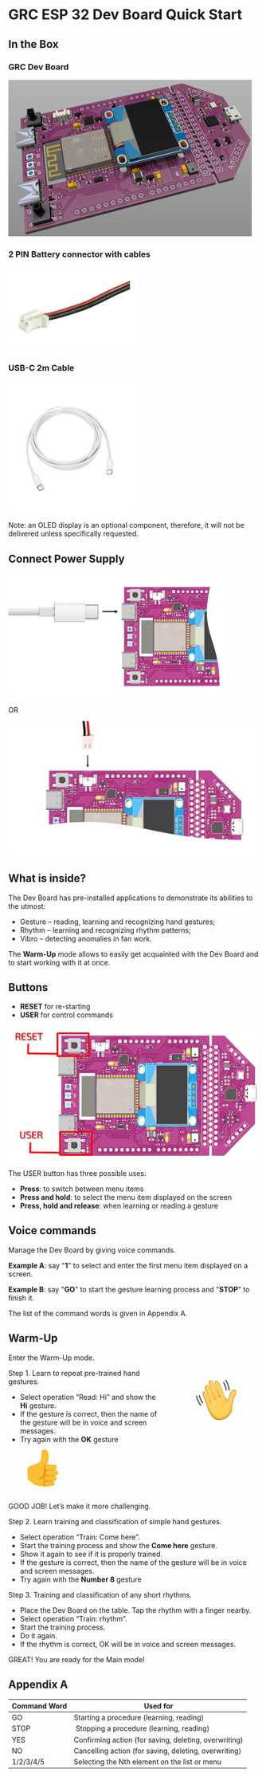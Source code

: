 # GRC ESP 32 Dev Board Quick Start
 
## In the Box

### GRC Dev Board

<img src="media/DevBoard_Concept_Design.png">

### 2 PIN Battery connector with cables

<img src="media/cable1.png">

### USB-C 2m Cable

<img src="media/usb cable.jpg">

Note: an OLED display is an optional component, therefore, it will not be delivered unless specifically requested.

## Connect Power Supply

<img src="media/board usb.png">

OR

<img src="media/board power.jpg">

## What is inside?

The Dev Board has pre-installed applications to demonstrate its abilities to the utmost:
* Gesture – reading, learning and recognizing hand gestures;
* Rhythm – learning and recognizing rhythm patterns;
* Vibro – detecting anomalies in fan work.

The **Warm-Up** mode allows to easily get acquainted with the Dev Board and to start working with it at once.

## Buttons 

* **RESET** for re-starting
* **USER** for control commands
<img src="media/buttons.png">

The USER button has three possible uses:
* **Press**: to switch between menu items
* **Press and hold**: to select the menu item displayed on the screen
* **Press, hold and release**: when learning or reading a gesture

## Voice commands

Manage the Dev Board by giving voice commands.

**Example A**: say "**1**" to select and enter the first menu item displayed on a screen.

**Example B**: say "**GO**" to start the gesture learning process and "**STOP**" to finish it.

The list of the command words is given in Appendix A.

## Warm-Up

Enter the Warm-Up mode. <img src="media/hand (2).gif" align="right" width="200">

Step 1. Learn to repeat pre-trained hand gestures.
* Select operation “Read: Hi” and show the **Hi** gesture. 
* If the gesture is correct, then the name of the gesture will be in voice and screen messages.
* Try again with the **OK** gesture
  <img src="media/hand3.gif"  width="100">

GOOD JOB! Let’s make it more challenging.

Step 2. Learn training and classification of simple hand gestures.

* Select operation “Train: Come here”.
* Start the training process and show the **Come here** gesture.
* Show it again to see if it is properly trained.
* If the gesture is correct, then the name of the gesture will be in voice and screen messages.
* Try again with the **Number 8** gesture

Step 3. Training and classification of any short rhythms.
* Place the Dev Board on the table. Tap the rhythm with a finger nearby.
* Select operation “Train: rhythm”.
* Start the training process.
* Do it again.
* If the rhythm is correct, OK will be in voice and screen messages.
 
GREAT! You are ready for the Main mode!


## Appendix A

| Command Word​ | Used for​ |
| --- | --- |
| GO​ |	Starting a procedure (learning, reading)​ |
| STOP |​ Stopping a procedure (learning, reading)​ |
| YES​ | Confirming action (for saving, deleting, overwriting)​ |
| NO​ | Cancelling action (for saving, deleting, overwriting)​ |
| 1/2/3/4/5 | Selecting the Nth element on the list or menu​ |se
